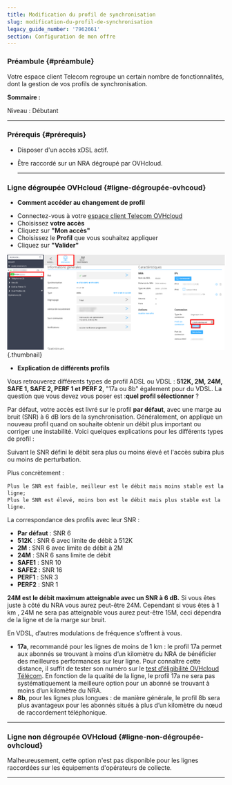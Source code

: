 ```yaml
---
title: Modification du profil de synchronisation
slug: modification-du-profil-de-synchronisation
legacy_guide_number: '7962661'
section: Configuration de mon offre
---
```


### Préambule {#préambule}

Votre espace client Telecom regroupe un certain nombre de fonctionnalités, dont la gestion de vos profils de synchronisation.

**Sommaire :**

Niveau : Débutant

------------------------------------------------------------------------

### Prérequis {#prérequis}

-   Disposer d'un accès xDSL actif.
-   Être raccordé sur un NRA dégroupé par OVHcloud.

    ------------------------------------------------------------------------

### Ligne dégroupée OVHcloud {#ligne-dégroupée-ovhcoud}

-   **Comment accéder au changement de profil**

<!-- -->

-   Connectez-vous à votre [espace client Telecom OVHcloud](https://www.ovhtelecom.fr/manager/#/)
-   Choisissez **votre accès**
-   Cliquez sur **"Mon accès"**
-   Choisissez le **Profil** que vous souhaitez appliquer
-   Cliquez sur **"Valider"**

![](images/2015-12-15-144213_1258x549_scrot.png){.thumbnail}

-   **Explication de différents profils**

Vous retrouverez différents types de profil ADSL ou VDSL : **512K, 2M, 24M, SAFE 1, SAFE 2, PERF 1 et PERF 2**, "17a ou 8b" également pour du VDSL. La question que vous devez vous poser est :**quel profil sélectionner** ?

Par défaut, votre accès est livré sur le profil **par défaut**, avec une marge au bruit (SNR) à 6 dB lors de la synchronisation.
Généralement, on applique un nouveau profil quand on souhaite obtenir un débit plus important ou corriger une instabilité. Voici quelques explications pour les différents types de profil :

Suivant le SNR défini le débit sera plus ou moins élevé et l'accès subira plus ou moins de perturbation.

Plus concrètement :

    Plus le SNR est faible, meilleur est le débit mais moins stable est la ligne;
    Plus le SNR est élevé, moins bon est le débit mais plus stable est la ligne.

La correspondance des profils avec leur SNR :

-   **Par défaut** : SNR 6
-   **512K** : SNR 6 avec limite de débit à 512K
-   **2M** : SNR 6 avec limite de débit à 2M
-   **24M** : SNR 6 sans limite de débit
-   **SAFE1** : SNR 10
-   **SAFE2** : SNR 16
-   **PERF1** : SNR 3
-   **PERF2** : SNR 1

**24M est le débit maximum atteignable avec un SNR à 6 dB.**
Si vous êtes juste à côté du NRA vous aurez peut-être 24M.
Cependant si vous êtes à 1 km , 24M ne sera pas atteignable vous aurez peut-être 15M, ceci dépendra de la ligne et de la marge sur bruit.


En VDSL, d’autres modulations de fréquence s’offrent à vous.

-   **17a**, recommandé pour les lignes de moins de 1 km : le profil 17a permet aux abonnés se trouvant à moins d’un kilomètre du NRA de bénéficier des meilleures performances sur leur ligne. Pour connaître cette distance, il suffit de tester son numéro sur le [test d’éligibilité OVHcloud Télécom](https://www.ovhtelecom.fr/offre-internet/eligibilite/). En fonction de la qualité de la ligne, le profil 17a ne sera pas systématiquement la meilleure option pour un abonné se trouvant à moins d’un kilomètre du NRA.
-   **8b**, pour les lignes plus longues : de manière générale, le profil 8b sera plus avantageux pour les abonnés situés à plus d’un kilomètre du nœud de raccordement téléphonique.

------------------------------------------------------------------------

### Ligne non dégroupée OVHcloud {#ligne-non-dégroupée-ovhcloud}

Malheureusement, cette option n'est pas disponible pour les lignes raccordées sur les équipements d'opérateurs de collecte.

------------------------------------------------------------------------



